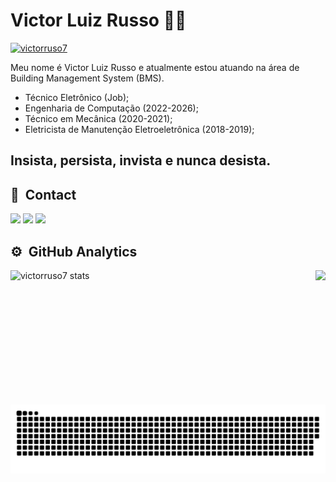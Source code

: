 # Victor Luiz Russo 👨‍💻 
 <a href ="center"> <img src="https://komarev.com/ghpvc/?username=victorrusso7" alt="victorruso7" /> </a>
 
Meu nome é Victor Luiz Russo e atualmente estou atuando na área de Building Management System (BMS).
- Técnico Eletrônico (Job);
- Engenharia de Computação (2022-2026);
- Técnico em Mecânica (2020-2021);
- Eletricista de Manutenção Eletroeletrônica (2018-2019);

 ## Insista, persista, invista e nunca desista.
 
 ## 📇 &nbsp;Contact
<div> 
  <a href="https://instagram.com/russo07_" target="_blank"><img src="https://img.shields.io/badge/-Instagram-%23E4405F?style=for-the-badge&logo=instagram&logoColor=white" target="_blank"></a>
  <a href ="mailto:victorluizrusso@outlook.com"><img src="https://img.shields.io/badge/-Gmail-%23333?style=for-the-badge&logo=gmail&logoColor=white" target="_blank"></a>
  <a href="https://www.linkedin.com/in/victorrusso7/" target="_blank"><img src="https://img.shields.io/badge/-LinkedIn-%230077B5?style=for-the-badge&logo=linkedin&logoColor=white" target="_blank"></a>
 
## ⚙️ &nbsp;GitHub Analytics
<img align="right" height="215em" src="https://media.giphy.com/media/dWesBcTLavkZuG35MI/giphy.gif"/>
<p align="left">
<img width="510em" src="https://github-readme-stats.vercel.app/api?username=victorrusso7&show_icons=true&theme=tokyonight" alt="victorruso7 stats"/> 
</p>
 
 ![snake svg](https://github.com/victorrusso7/victorrusso7/blob/output/github-contribution-grid-snake.svg)
